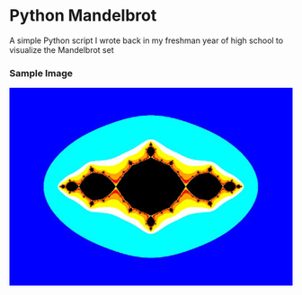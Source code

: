# Python Mandelbrot #
A simple Python script I wrote back in my freshman year of high school to visualize the Mandelbrot set

### Sample Image ###
![Sample image](/image.jpg)
